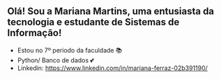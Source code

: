 ## Olá! Sou a Mariana Martins, uma entusiasta da tecnologia e estudante de Sistemas de Informação!

* Estou no 7º periodo da faculdade 📚
* Python/ Banco de dados 💕
* Linkedin: https://www.linkedin.com/in/mariana-ferraz-02b391190/ 
